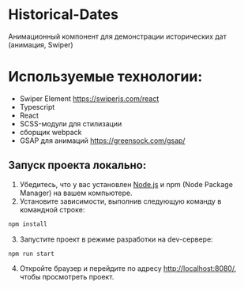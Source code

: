 # Historical-Dates
Анимационный компонент для демонстрации исторических дат (анимация, Swiper)

# Используемые технологии:
- Swiper Element https://swiperjs.com/react
- Typescript
- React
- SCSS-модули для стилизации
- сборщик webpack
- GSAP для анимаций https://greensock.com/gsap/

## Запуск проекта локально:

1. Убедитесь, что у вас установлен [Node.js](https://nodejs.org) и npm (Node Package Manager) на вашем компьютере.
2. Установите зависимости, выполнив следующую команду в командной строке:
```bash
npm install
```
3. Запустите проект в режиме разработки на dev-сервере:
```bash
npm run start
```
4. Откройте браузер и перейдите по адресу [http://localhost:8080/](http://localhost:8080/), чтобы просмотреть проект.
